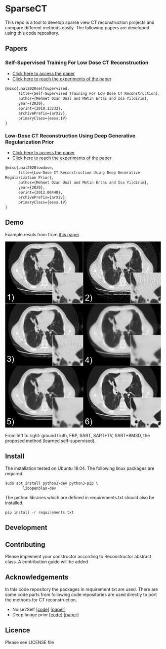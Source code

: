 # SparseCT

This repo is a tool to develop sparse view CT reconstruction projects and compare different methods easily. The following papers are developed using this code repository.

## Papers

### Self-Supervised Training For Low Dose CT Reconstruction

- [Click here to access the paper](https://arxiv.org/abs/2010.13232)
- [Click here to reach the experiments of the paper](https://github.com/mozanunal/SparseCT/tree/master/papers/self_super_ct_reconstuction)

```
@misc{unal2020selfsupervised,
      title={Self-Supervised Training For Low Dose CT Reconstruction}, 
      author={Mehmet Ozan Unal and Metin Ertas and Isa Yildirim},
      year={2020},
      eprint={2010.13232},
      archivePrefix={arXiv},
      primaryClass={eess.IV}
}
```

### Low-Dose CT Reconstruction Using Deep Generative Regularization Prior

- [Click here to access the paper](https://arxiv.org/abs/2012.06448)
- [Click here to reach the experiments of the paper](https://github.com/mozanunal/SparseCT/tree/master/papers/dgr)

```
@misc{unal2020lowdose,
      title={Low-Dose CT Reconstruction Using Deep Generative Regularization Prior}, 
      author={Mehmet Ozan Unal and Metin Ertas and Isa Yildirim},
      year={2020},
      eprint={2012.06448},
      archivePrefix={arXiv},
      primaryClass={eess.IV}
}
```

## Demo

Example resuls from from [this paper](https://arxiv.org/abs/2010.13232).

![](https://raw.githubusercontent.com/mozanunal/SparseCT/master/docs/images/result2.png)

From left to right: ground truth, FBP, SART, SART+TV, SART+BM3D, the proposed method (learned self-supervised).


## Install

The installation tested on Ubuntu 18.04. The following linux packages are required.

```
sudo apt install python3-dev python3-pip \
        libopenblas-dev

```

The python libraries which are defined in requirements.txt should also be installed.

```
pip install -r requirements.txt
``` 

## Development

## Contributing

Please implement your constructor according to Reconstructor abstract class. A contribution guide will be added 

## Acknowledgements

In this code repository the packages in requirement.txt are used.
There are some code parts from following code repositories are used directly to port the methods for CT reconstruction.

- Noise2Self [[code]](https://github.com/czbiohub/noise2self) [[paper]](https://arxiv.org/abs/1901.11365)
- Deep Image prior [[code]](https://github.com/DmitryUlyanov/deep-image-prior) [[paper]](https://openaccess.thecvf.com/content_cvpr_2018/papers/Ulyanov_Deep_Image_Prior_CVPR_2018_paper.pdf)



## Licence

Please see LICENSE file
